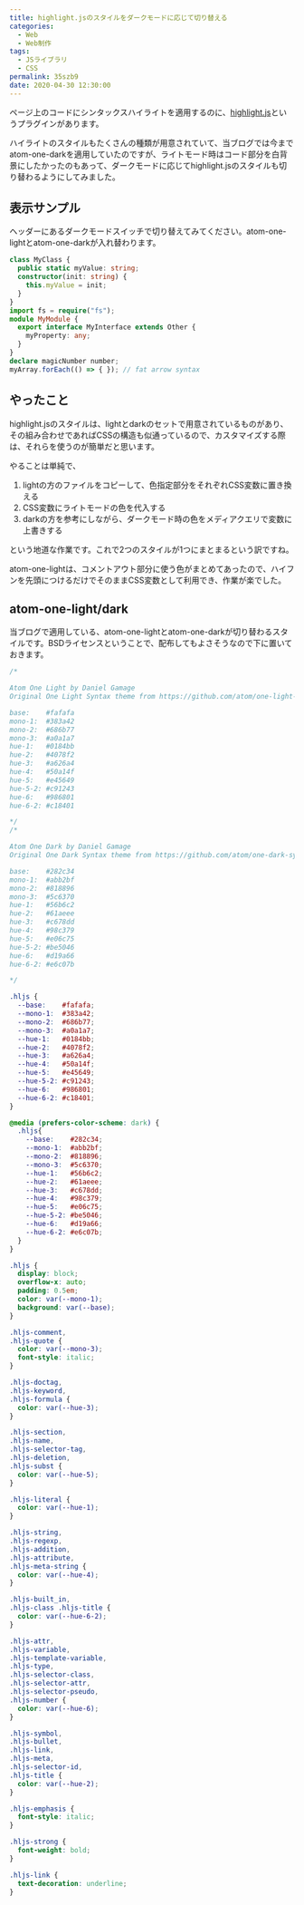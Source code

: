 ```yaml
---
title: highlight.jsのスタイルをダークモードに応じて切り替える
categories:
  - Web
  - Web制作
tags:
  - JSライブラリ
  - CSS
permalink: 35szb9
date: 2020-04-30 12:30:00
---
```


ページ上のコードにシンタックスハイライトを適用するのに、[highlight.js](https://highlightjs.org/)というプラグインがあります。

ハイライトのスタイルもたくさんの種類が用意されていて、当ブログでは今までatom-one-darkを適用していたのですが、ライトモード時はコード部分を白背景にしたかったのもあって、ダークモードに応じてhighlight.jsのスタイルも切り替わるようにしてみました。


## 表示サンプル

ヘッダーにあるダークモードスイッチで切り替えてみてください。atom-one-lightとatom-one-darkが入れ替わります。

```typescript
class MyClass {
  public static myValue: string;
  constructor(init: string) {
    this.myValue = init;
  }
}
import fs = require("fs");
module MyModule {
  export interface MyInterface extends Other {
    myProperty: any;
  }
}
declare magicNumber number;
myArray.forEach(() => { }); // fat arrow syntax
```


## やったこと

highlight.jsのスタイルは、lightとdarkのセットで用意されているものがあり、その組み合わせであればCSSの構造も似通っているので、カスタマイズする際は、それらを使うのが簡単だと思います。

やることは単純で、
1. lightの方のファイルをコピーして、色指定部分をそれぞれCSS変数に置き換える
2. CSS変数にライトモードの色を代入する
3. darkの方を参考にしながら、ダークモード時の色をメディアクエリで変数に上書きする

という地道な作業です。これで2つのスタイルが1つにまとまるという訳ですね。

atom-one-lightは、コメントアウト部分に使う色がまとめてあったので、ハイフンを先頭につけるだけでそのままCSS変数として利用でき、作業が楽でした。



## atom-one-light/dark

当ブログで適用している、atom-one-lightとatom-one-darkが切り替わるスタイルです。BSDライセンスということで、配布してもよさそうなので下に置いておきます。

```css
/*

Atom One Light by Daniel Gamage
Original One Light Syntax theme from https://github.com/atom/one-light-syntax

base:    #fafafa
mono-1:  #383a42
mono-2:  #686b77
mono-3:  #a0a1a7
hue-1:   #0184bb
hue-2:   #4078f2
hue-3:   #a626a4
hue-4:   #50a14f
hue-5:   #e45649
hue-5-2: #c91243
hue-6:   #986801
hue-6-2: #c18401

*/
/*

Atom One Dark by Daniel Gamage
Original One Dark Syntax theme from https://github.com/atom/one-dark-syntax

base:    #282c34
mono-1:  #abb2bf
mono-2:  #818896
mono-3:  #5c6370
hue-1:   #56b6c2
hue-2:   #61aeee
hue-3:   #c678dd
hue-4:   #98c379
hue-5:   #e06c75
hue-5-2: #be5046
hue-6:   #d19a66
hue-6-2: #e6c07b

*/

.hljs {
  --base:    #fafafa;
  --mono-1:  #383a42;
  --mono-2:  #686b77;
  --mono-3:  #a0a1a7;
  --hue-1:   #0184bb;
  --hue-2:   #4078f2;
  --hue-3:   #a626a4;
  --hue-4:   #50a14f;
  --hue-5:   #e45649;
  --hue-5-2: #c91243;
  --hue-6:   #986801;
  --hue-6-2: #c18401;
}

@media (prefers-color-scheme: dark) {
  .hljs{
    --base:    #282c34;
    --mono-1:  #abb2bf;
    --mono-2:  #818896;
    --mono-3:  #5c6370;
    --hue-1:   #56b6c2;
    --hue-2:   #61aeee;
    --hue-3:   #c678dd;
    --hue-4:   #98c379;
    --hue-5:   #e06c75;
    --hue-5-2: #be5046;
    --hue-6:   #d19a66;
    --hue-6-2: #e6c07b;
  }
}

.hljs {
  display: block;
  overflow-x: auto;
  padding: 0.5em;
  color: var(--mono-1);
  background: var(--base);
}

.hljs-comment,
.hljs-quote {
  color: var(--mono-3);
  font-style: italic;
}

.hljs-doctag,
.hljs-keyword,
.hljs-formula {
  color: var(--hue-3);
}

.hljs-section,
.hljs-name,
.hljs-selector-tag,
.hljs-deletion,
.hljs-subst {
  color: var(--hue-5);
}

.hljs-literal {
  color: var(--hue-1);
}

.hljs-string,
.hljs-regexp,
.hljs-addition,
.hljs-attribute,
.hljs-meta-string {
  color: var(--hue-4);
}

.hljs-built_in,
.hljs-class .hljs-title {
  color: var(--hue-6-2);
}

.hljs-attr,
.hljs-variable,
.hljs-template-variable,
.hljs-type,
.hljs-selector-class,
.hljs-selector-attr,
.hljs-selector-pseudo,
.hljs-number {
  color: var(--hue-6);
}

.hljs-symbol,
.hljs-bullet,
.hljs-link,
.hljs-meta,
.hljs-selector-id,
.hljs-title {
  color: var(--hue-2);
}

.hljs-emphasis {
  font-style: italic;
}

.hljs-strong {
  font-weight: bold;
}

.hljs-link {
  text-decoration: underline;
}
```
